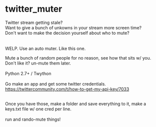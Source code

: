 # twitter_muter

Twitter stream getting stale? <br>
Want to give a bunch of unkowns in your stream more screen time?<br>
Don't want to make the decision yourself about who to mute? <br>
<br></br>
WELP. Use an auto muter. Like this one.<br>

Mute a bunch of random people for no reason, see how that sits w/ you. <br>
Don't like it? un-mute them later. 
<br><br>
Python 2.7+ / Twython 
<br><br>
Go make an app and get some twitter credentials. 
https://twittercommunity.com/t/how-to-get-my-api-key/7033
<br><br>

Once you have those, make a folder and save everything to it, make a keys.txt file w/ one cred per line. 
<br><br>
run and rando-mute things!
